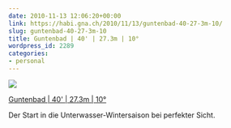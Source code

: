 ```yaml
---
date: 2010-11-13 12:06:20+00:00
link: https://habi.gna.ch/2010/11/13/guntenbad-40-27-3m-10/
slug: guntenbad-40-27-3m-10
title: Guntenbad | 40' | 27.3m | 10°
wordpress_id: 2289
categories:
- personal
---
```


[![](https://static.flickr.com/4132/5171729232_8bec3cf5ef_m.jpg)](https://www.flickr.com/photos/habi/5171729232/)
   
[Guntenbad | 40' | 27.3m | 10°](https://www.flickr.com/photos/habi/5171729232/)

Der Start in die Unterwasser-Wintersaison bei perfekter Sicht.